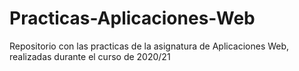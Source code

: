 # Practicas-Aplicaciones-Web


Repositorio con las practicas de la asignatura de Aplicaciones Web, realizadas durante el curso de 2020/21
